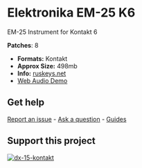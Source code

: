 # Elektronika EM-25 K6 

 EM-25 Instrument for Kontakt 6

  **Patches**: 8
-   **Formats:** Kontakt
-   **Approx Size:** 498mb
-   **Info:** [ruskeys.net](http://www.ruskeys.net/eng/base/electr25.php)
- [Web Audio Demo](https://www.modularsamples.com/Demos/demos/em25.html)

## **Get help**

[Report an issue](https://github.com/publicsamples/home/issues) - [Ask a question](https://github.com/publicsamples/home/discussions) - [Guides](https://github.com/publicsamples/home/wiki)

## **Support this project**

[
![dx-15-kontakt](https://www.modularsamples.com/img/msdx.png)
](https://www.modularsamples.com/dx-15-for-kontakt/)

